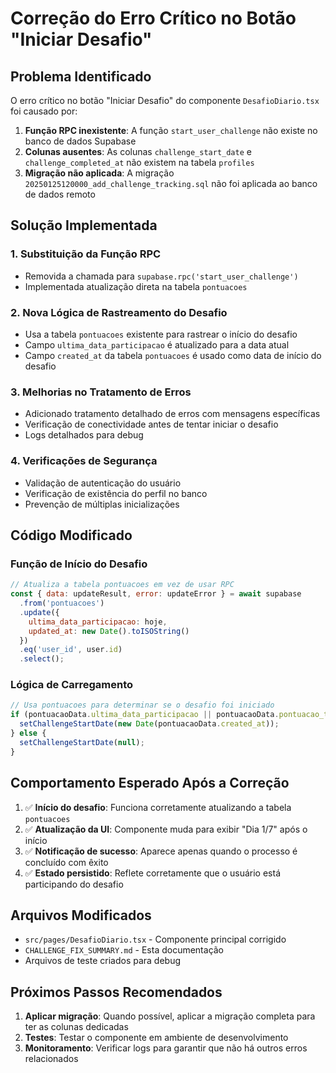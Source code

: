 # Correção do Erro Crítico no Botão "Iniciar Desafio"

## Problema Identificado

O erro crítico no botão "Iniciar Desafio" do componente `DesafioDiario.tsx` foi causado por:

1. **Função RPC inexistente**: A função `start_user_challenge` não existe no banco de dados Supabase
2. **Colunas ausentes**: As colunas `challenge_start_date` e `challenge_completed_at` não existem na tabela `profiles`
3. **Migração não aplicada**: A migração `20250125120000_add_challenge_tracking.sql` não foi aplicada ao banco de dados remoto

## Solução Implementada

### 1. Substituição da Função RPC
- Removida a chamada para `supabase.rpc('start_user_challenge')`
- Implementada atualização direta na tabela `pontuacoes`

### 2. Nova Lógica de Rastreamento do Desafio
- Usa a tabela `pontuacoes` existente para rastrear o início do desafio
- Campo `ultima_data_participacao` é atualizado para a data atual
- Campo `created_at` da tabela `pontuacoes` é usado como data de início do desafio

### 3. Melhorias no Tratamento de Erros
- Adicionado tratamento detalhado de erros com mensagens específicas
- Verificação de conectividade antes de tentar iniciar o desafio
- Logs detalhados para debug

### 4. Verificações de Segurança
- Validação de autenticação do usuário
- Verificação de existência do perfil no banco
- Prevenção de múltiplas inicializações

## Código Modificado

### Função de Início do Desafio
```javascript
// Atualiza a tabela pontuacoes em vez de usar RPC
const { data: updateResult, error: updateError } = await supabase
  .from('pontuacoes')
  .update({
    ultima_data_participacao: hoje,
    updated_at: new Date().toISOString()
  })
  .eq('user_id', user.id)
  .select();
```

### Lógica de Carregamento
```javascript
// Usa pontuacoes para determinar se o desafio foi iniciado
if (pontuacaoData.ultima_data_participacao || pontuacaoData.pontuacao_total > 0) {
  setChallengeStartDate(new Date(pontuacaoData.created_at));
} else {
  setChallengeStartDate(null);
}
```

## Comportamento Esperado Após a Correção

1. ✅ **Início do desafio**: Funciona corretamente atualizando a tabela `pontuacoes`
2. ✅ **Atualização da UI**: Componente muda para exibir "Dia 1/7" após o início
3. ✅ **Notificação de sucesso**: Aparece apenas quando o processo é concluído com êxito
4. ✅ **Estado persistido**: Reflete corretamente que o usuário está participando do desafio

## Arquivos Modificados

- `src/pages/DesafioDiario.tsx` - Componente principal corrigido
- `CHALLENGE_FIX_SUMMARY.md` - Esta documentação
- Arquivos de teste criados para debug

## Próximos Passos Recomendados

1. **Aplicar migração**: Quando possível, aplicar a migração completa para ter as colunas dedicadas
2. **Testes**: Testar o componente em ambiente de desenvolvimento
3. **Monitoramento**: Verificar logs para garantir que não há outros erros relacionados